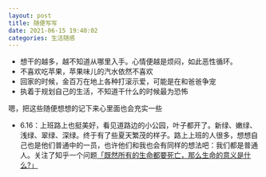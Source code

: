 ```yaml
---
layout: post
title: 随便写写
date: 2021-06-15 19:40:02
categories: 生活随感
---
```


* 想干的越多，越不知道从哪里入手。心情便越是烦闷，如此恶性循环。
* 不喜欢吃苹果，苹果味儿的汽水依然不喜欢
* 回家的时候，金百万在地上各种打滚示爱，可能是在和爸爸争宠
* 执着于规划自己的生活，不知道干什么的时候最为恐怖

嗯，把这些随便想想的记下来心里面也会充实一些

* 6.16：上班路上也挺美好，看见道路边的小公园，叶子都开了。新绿、嫩绿、浅绿、翠绿、深绿。终于有了些夏天繁茂的样子。路上上班的人很多，想想自己也是他们普通中的一员，也许他们和我也会有同样的想法吧：我们都是普通人。关注了知乎一个问题[「既然所有的生命都要死亡，那么生命的意义是什么?」](https://www.zhihu.com/question/288017836)

